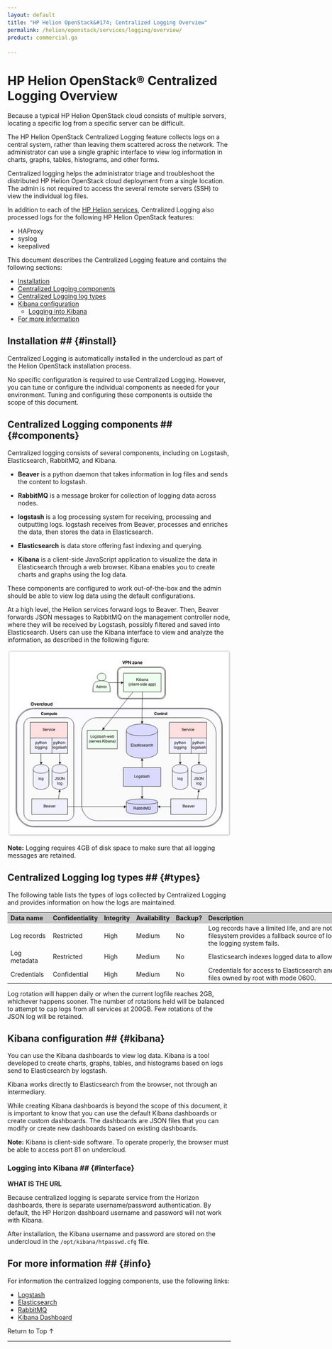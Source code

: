 ```yaml
---
layout: default
title: "HP Helion OpenStack&#174; Centralized Logging Overview"
permalink: /helion/openstack/services/logging/overview/
product: commercial.ga

---
```

<!--UNDER REVISION-->

<script>

function PageRefresh {
onLoad="window.refresh"
}

PageRefresh();

</script>


# HP Helion OpenStack&#174; Centralized Logging Overview

Because a typical HP Helion OpenStack cloud consists of multiple servers, locating a specific log from a specific server can be difficult.

The HP Helion OpenStack Centralized Logging feature collects logs on a central system, rather than leaving them scattered across the network. The administrator can use a single graphic interface to view log information in charts, graphs, tables, histograms, and other forms.

Centralized logging helps the administrator triage and troubleshoot the distributed HP Helion OpenStack cloud deployment from a single location. The admin is not required to access the several remote servers (SSH) to view the individual log files.

In addition to each of the [HP Helion services](/helion/openstack/services/overview/), Centralized Logging also processed logs for the following HP Helion OpenStack features:

- HAProxy
- syslog
- keepalived 

This document describes the Centralized Logging feature and contains the following sections:

* [Installation](install)
* [Centralized Logging components](components)
* [Centralized Logging log types](types)
* [Kibana configuration](kibana)
	* [Logging into Kibana](interface)
* [For more information](info)

## Installation ## {#install}

Centralized Logging is automatically installed in the undercloud as part of the Helion OpenStack installation process. 

No specific configuration is required to use Centralized Logging. However, you can tune or configure the individual components as needed for your environment. Tuning and configuring these components is outside the scope of this document. 

## Centralized Logging components ## {#components}

Centralized logging consists of several components, including on Logstash, Elasticsearch, RabbitMQ, and Kibana. 

* **Beaver** is a python daemon that takes information in log files and sends the content to logstash.

* **RabbitMQ** is a message broker for collection of logging data across nodes. 

* **logstash** is a log processing system for receiving, processing and outputting logs. logstash receives from Beaver, processes and enriches the data, then stores the data in Elasticsearch.  

* **Elasticsearch** is data store offering fast indexing and querying.  

* **Kibana** is a client-side JavaScript application to visualize the data in Elasticsearch through a web browser. Kibana enables you to create charts and graphs using the log data. 

These components are configured to work out-of-the-box and the admin should be able to view log data using the default configurations.

At a high level, the Helion services forward logs to Beaver. Then, Beaver forwards JSON messages to RabbitMQ on the management controller node, where they will be received by Logstash, possibly filtered and saved into Elasticsearch. Users can use the Kibana interface to view and analyze the information, as described in the following figure:

<img src="media/centrallogging75.png">


**Note:** Logging requires 4GB of disk space to make sure that all logging messages are retained. 


## Centralized Logging log types ## {#types}

The following table lists the types of logs collected by Centralized Logging and provides information on how the logs are maintained.

<table style="text-align: left; vertical-align: top; width:1000px;">
<tr style="background-color: #C8C8C8;">
<th>Data name</th><th>Confidentiality</th><th>Integrity</th><th>
Availability</th><th>Backup?</th><th>Description</th></tr>
<tr>
<td>Log records</td><td>Restricted</td><td>High</td><td>Medium</td><td>No</td><td>Log records have a limited life, and are not archived. The log file on the local filesystem provides a fallback source of logging data (up to 20GB or 45 days) if the logging system fails.</td></tr>
<tr>
<td>Log metadata</td><td>Restricted</td><td>High</td><td>Medium</td><td>No</td><td>Elasticsearch indexes logged data to allow flexible searching.</td></tr>
<tr>
<td>Credentials</td><td>Confidential</td><td>High</td><td>Medium</td><td>No</td><td>Credentials for access to Elasticsearch and RabbitMQ are stored in configuration files owned by root with mode 0600.</td></tr>
</table>

Log rotation will happen daily or when the current logfile reaches 2GB, whichever happens sooner. The number of rotations held will be balanced to attempt to cap logs from all services at 200GB. Few rotations of the JSON log will be retained.



## Kibana configuration ## {#kibana}

You can use the Kibana dashboards to view log data. Kibana is a tool developed to create charts, graphs, tables, and histograms based on logs send to Elasticsearch by logstash. 

Kibana works directly to Elasticsearch from the browser, not through an intermediary. 

While creating Kibana dashboards is beyond the scope of this document, it is important to know that you can use the default Kibana dashboards or create custom dashboards. The dashboards are JSON files that you can modify or create new dashboards based on existing dashboards.

**Note:** Kibana is client-side software. To operate properly, the browser must be able to access port 81 on undercloud. 

### Logging into Kibana ## {#interface}

******WHAT IS THE URL******

Because centralized logging is separate service from the Horizon dashboards, there is separate username/password authentication. By default, the HP Horizon dashboard username and password will not work with Kibana.

After installation, the Kibana username and password are stored on the undercloud in the `/opt/kibana/htpasswd.cfg` file. 

## For more information ## {#info}

For information the centralized logging components, use the following links: 

* [Logstash](http://logstash.net/) 
* [Elasticsearch](http://www.elasticsearch.org/)
* [RabbitMQ](http://www.rabbitmq.com/)
* [Kibana Dashboard](http://www.elasticsearch.org/guide/en/kibana/current/_dashboard_schema.html)

 <a href="#top" style="padding:14px 0px 14px 0px; text-decoration: none;"> Return to Top &#8593; </a>

----

